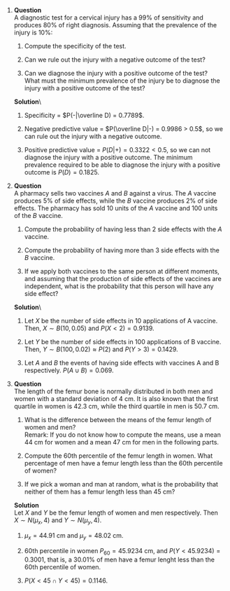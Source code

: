 1.  **Question**\
    A diagnostic test for a cervical injury has a 99% of sensitivity and
    produces 80% of right diagnosis. Assuming that the prevalence of the
    injury is 10%:

    1.  Compute the specificity of the test.

    2.  Can we rule out the injury with a negative outcome of the test?

    3.  Can we diagnose the injury with a positive outcome of the test?
        What must the minimum prevalence of the injury be to diagnose
        the injury with a positive outcome of the test?

    **Solution**\

    1.  Specificity = $P(-|\overline D) = 0.7789$.

    2.  Negative predictive value = $P(\overline D|-) = 0.9986 > 0.5$,
        so we can rule out the injury with a negative outcome.

    3.  Positive predictive value = $P(D|+) = 0.3322 < 0.5$, so we can
        not diagnose the injury with a positive outcome. The minimum
        prevalence required to be able to diagnose the injury with a
        positive outcome is $P(D)=0.1825$.

2.  **Question**\
    A pharmacy sells two vaccines $A$ and $B$ against a virus. The $A$
    vaccine produces 5% of side effects, while the $B$ vaccine produces
    2% of side effects. The pharmacy has sold 10 units of the $A$
    vaccine and 100 units of the $B$ vaccine.

    1.  Compute the probability of having less than 2 side effects with
        the $A$ vaccine.

    2.  Compute the probability of having more than 3 side effects with
        the $B$ vaccine.

    3.  If we apply both vaccines to the same person at different
        moments, and assuming that the production of side effects of the
        vaccines are independent, what is the probability that this
        person will have any side effect?

    **Solution**\

    1.  Let $X$ be the number of side effects in 10 applications of A
        vaccine. Then, $X\sim B(10, 0.05)$ and $P(X<2) = 0.9139$.

    2.  Let $Y$ be the number of side effects in 100 applications of B
        vaccine. Then, $Y\sim B(100, 0.02)\approx P(2)$ and
        $P(Y>3) = 0.1429$.

    3.  Let $A$ and $B$ the events of having side effects with vaccines
        A and B respectively. $P(A\cup B) = 0.069$.

3.  **Question**\
    The length of the femur bone is normally distributed in both men and
    women with a standard deviation of 4 cm. It is also known that the
    first quartile in women is 42.3 cm, while the third quartile in men
    is 50.7 cm.

    1.  What is the difference between the means of the femur length of
        women and men?\
        Remark: If you do not know how to compute the means, use a mean
        44 cm for women and a mean 47 cm for men in the following parts.

    2.  Compute the 60th percentile of the femur length in women. What
        percentage of men have a femur length less than the 60th
        percentile of women?

    3.  If we pick a woman and man at random, what is the probability
        that neither of them has a femur length less than 45 cm?

    **Solution**\
    Let $X$ and $Y$ be the femur length of women and men respectively.
    Then $X\sim N(\mu_x, 4)$ and $Y\sim N(\mu_y,4)$.

    1.  $\mu_x = 44.91$ cm and $\mu_y = 48.02$ cm.

    2.  60th percentile in women $P_{60}=45.9234$ cm, and
        $P(Y<45.9234) = 0.3001$, that is, a $30.01\%$ of men have a
        femur lenght less than the 60th percentile of women.

    3.  $P(X<45 \cap Y<45) = 0.1146$.
